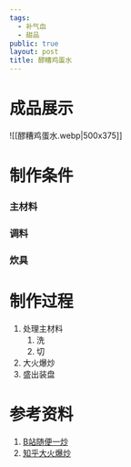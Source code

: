 ```yaml
---
tags:
  - 补气血
  - 甜品
public: true
layout: post
title: 醪糟鸡蛋水
---
```

# 成品展示

![[醪糟鸡蛋水.webp|500x375]]



# 制作条件
### 主材料

### 调料

### 炊具


# 制作过程

1. 处理主材料
	1. 洗
	2. 切
2. 大火爆炒
3. 盛出装盘


# 参考资料
1. [B站随便一炒](https://www.bilibili.com/)
2. [知乎大火爆炒](https://www.zhihu.com/explore)